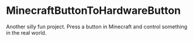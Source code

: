 # MinecraftButtonToHardwareButton
Another silly fun project. Press a button in Minecraft and control something in the real world.
